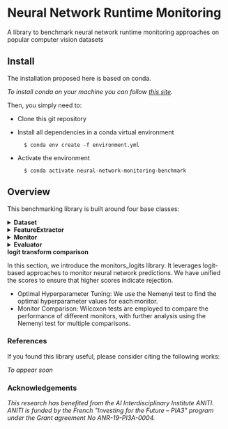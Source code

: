 # Neural Network Runtime Monitoring
A library to benchmark neural network runtime monitoring approaches on popular computer vision datasets 

## Install

The installation proposed here is based on conda.

*To install conda on your machine you can follow [this site](https://doc.ubuntu-fr.org/miniconda)*.
 
Then, you simply need to:
* Clone this git repository
* Install all dependencies in a conda virtual environment

        $ conda env create -f environment.yml
* Activate the environment

        $ conda activate neural-network-monitoring-benchmark

## Overview

This benchmarking library is built around four base classes:

<details>
<summary><b>Dataset</b></summary>
This class allows to load a specific dataset. 

A dataset is configured by specifying 
* the **name** of the dataset, 
* the **split** (train/test),
* the **network** that will be used to process it, 
* the **additional transform**  applied to images (e.g., brightness changes), 
* the **adversarial attack** type applied to images, 
* and the **batch size**.

The valid configuration parameters are defined in *Params/params_dataset.py*.

See *dataset.py* for a more detailed documentation.
</details>

<details>
<summary><b>FeatureExtractor</b></summary>
The FeatureExtractor class plays a pivotal role in this benchmarking library, responsible for efficiently extracting various essential components from the dataset. It enables the extraction of:
 * Data Features
 * Logits
 * Softmax values
 * Predictions
 * Labels
</details> 

<details>
<summary><b>Monitor</b></summary>
The Monitor class represents different monitoring approaches. It encompasses various monitoring methods with different functionalities.
</details>

<details>
<summary><b>Evaluator</b></summary>
The Evaluator class calculates performance metrics to assess the effectiveness of monitoring methods. It computes key metrics like AUROC (Area Under the Receiver Operating Characteristic curve), AUPR (Area Under the Precision-Recall curve), and TNR95TPR (True Negative Rate at 95% True Positive Rate).

</details>
<summary><b>logit transform comparison</b></summary>

In this section, we introduce the monitors_logits library. It leverages logit-based approaches to monitor neural network predictions. We have unified the scores to ensure that higher scores indicate rejection.

* Optimal Hyperparameter Tuning: We use the Nemenyi test to find the optimal hyperparameter values for each monitor.
* Monitor Comparison: Wilcoxon tests are employed to compare the performance of different monitors, with further analysis using the Nemenyi test for multiple comparisons.



### References
If you found this library useful, please consider citing the following works:

*To appear soon*

### Acknowledgements
*This research has benefited from the AI Interdisciplinary Institute ANITI. 
ANITI is funded by the French "Investing for the Future – PIA3" program
under the Grant agreement No ANR-19-PI3A-0004.*